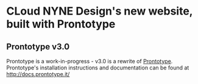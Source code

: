 # CLoud NYNE Design's new website, built with Prontotype

## Prontotype v3.0
Prontotype is a work-in-progress - v3.0 is a rewrite of [Prontotype](http://prontotype.allmarkedup.com).
Prontotype's installation instructions and documentation can be found at http://docs.prontotype.it/
